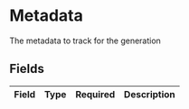 # Metadata

The metadata to track for the generation


## Fields

| Field       | Type        | Required    | Description |
| ----------- | ----------- | ----------- | ----------- |
